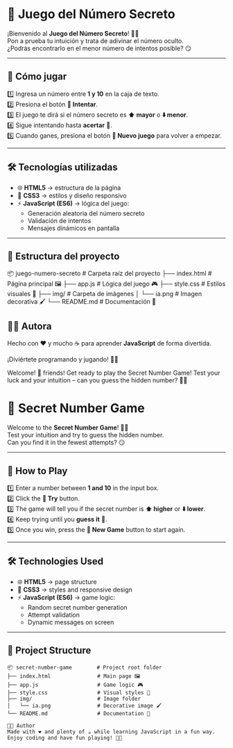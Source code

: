 # 🎯 Juego del Número Secreto

¡Bienvenido al **Juego del Número Secreto**! 🎲✨  
Pon a prueba tu intuición y trata de adivinar el número oculto.  
¿Podrás encontrarlo en el menor número de intentos posible? 😏

---

## 🚀 Cómo jugar

1️⃣ Ingresa un número entre **1 y 10** en la caja de texto.  
2️⃣ Presiona el botón **🎯 Intentar**.  
3️⃣ El juego te dirá si el número secreto es **⬆️ mayor** o **⬇️ menor**.  
4️⃣ Sigue intentando hasta **acertar** 🎉.  
5️⃣ Cuando ganes, presiona el botón **🔄 Nuevo juego** para volver a empezar.

---

## 🛠️ Tecnologías utilizadas

- 🌐 **HTML5** → estructura de la página  
- 🎨 **CSS3** → estilos y diseño responsivo  
- ⚡ **JavaScript (ES6)** → lógica del juego:  
  - Generación aleatoria del número secreto  
  - Validación de intentos  
  - Mensajes dinámicos en pantalla  

---

## 📂 Estructura del proyecto
📦 juego-numero-secreto        # Carpeta raíz del proyecto
├── index.html                 # Página principal 🖼️
├── app.js                     # Lógica del juego 🎮
├── style.css                  # Estilos visuales 🎨
├── img/                       # Carpeta de imágenes
│   └── ia.png                 # Imagen decorativa 🖌️
└── README.md                  # Documentación 📖
## 👩‍💻 Autora

Hecho con ❤️ y mucho ☕ para aprender **JavaScript** de forma divertida.  

¡Diviértete programando y jugando! 🚀😎

Welcome! 👋 friends!
Get ready to play the Secret Number Game!
Test your luck and your intuition – can you guess the hidden number? 🎲✨

# 🎯 Secret Number Game

Welcome to the **Secret Number Game**! 🎲✨  
Test your intuition and try to guess the hidden number.  
Can you find it in the fewest attempts? 😏

---

## 🚀 How to Play

1️⃣ Enter a number between **1 and 10** in the input box.  
2️⃣ Click the **🎯 Try** button.  
3️⃣ The game will tell you if the secret number is **⬆️ higher** or **⬇️ lower**.  
4️⃣ Keep trying until you **guess it** 🎉.  
5️⃣ Once you win, press the **🔄 New Game** button to start again.  

---

## 🛠️ Technologies Used

- 🌐 **HTML5** → page structure  
- 🎨 **CSS3** → styles and responsive design  
- ⚡ **JavaScript (ES6)** → game logic:  
  - Random secret number generation  
  - Attempt validation  
  - Dynamic messages on screen  

---

## 📂 Project Structure

```plaintext
📦 secret-number-game        # Project root folder
├── index.html               # Main page 🖼️
├── app.js                   # Game logic 🎮
├── style.css                # Visual styles 🎨
├── img/                     # Image folder
│   └── ia.png               # Decorative image 🖌️
└── README.md                # Documentation 📖

👩‍💻 Author
Made with ❤️ and plenty of ☕ while learning JavaScript in a fun way.
Enjoy coding and have fun playing! 🚀😎

